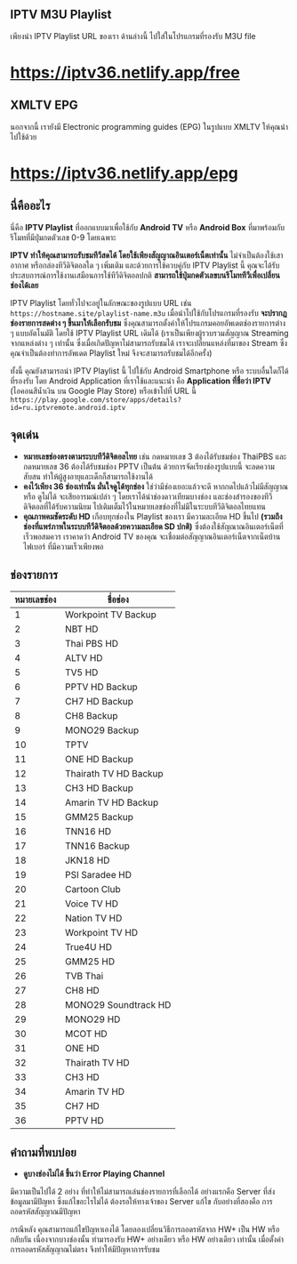 ## IPTV M3U Playlist

เพียงนำ IPTV Playlist URL ของเรา ด้านล่างนี้ ไปใส่ในโปรแกรมที่รองรับ M3U file

# https://iptv36.netlify.app/free

## XMLTV EPG

นอกจากนี้ เรายังมี Electronic programming guides (EPG) ในรูปแบบ XMLTV ให้คุณนำไปใช้ด้วย

# https://iptv36.netlify.app/epg

## นี่คืออะไร

นี่คือ **IPTV Playlist** ที่ออกแบบมาเพื่อใช้กับ **Android TV** หรือ **Android Box** ที่มาพร้อมกับรีโมทที่มีปุ่มกดตัวเลข 0-9 โดยเฉพาะ

**IPTV ทำให้คุณสามารถรับชมทีวีสดได้ โดยใช้เพียงสัญญาณอินเตอร์เน็ตเท่านั้น** ไม่จำเป็นต้องใช้เสาอากาศ หรือกล่องทีวีดิจิตอลใด ๆ เพิ่มเติม
และด้วยการใช้ควบคู่กับ IPTV Playlist นี้ คุณจะได้รับประสบการณ์การใช้งานเสมือนการใช้ทีวีดิจิตอลปกติ **สามารถใช้ปุ่มกดตัวเลขบนรีโมททีวีเพื่อเปลี่ยนช่องได้เลย**

IPTV Playlist โดยทั่วไปจะอยู่ในลักษณะของรูปแบบ URL เช่น `https://hostname.site/playlist-name.m3u`
เมื่อนำไปใช้กับโปรแกรมที่รองรับ **จะปรากฎช่องรายการสดต่าง ๆ ขึ้นมาให้เลือกรับชม**
ซึ่งคุณสามารถตั้งค่าให้โปรแกรมคอยอัพเดตช่องรายการต่าง ๆ แบบอัตโนมัติ โดยใช้ IPTV Playlist URL เดิมได้
(เราเป็นเพียงผู้รวบรวมสัญญาณ Streaming จากแหล่งต่าง ๆ เท่านั้น ซึ่งเมื่อเกิดปัญหาไม่สามารถรับชมได้
เราจะเปลี่ยนแหล่งที่มาของ Stream ซึ่งคุณจำเป็นต้องทำการอัพเดต Playlist ใหม่ จึงจะสามารถรับชมได้อีกครั้ง)

ทั้งนี้ คุณยังสามารถนำ IPTV Playlist นี้ ไปใช้กับ Android Smartphone หรือ ระบบอื่นใดก็ได้ที่รองรับ
โดย Android Application ที่เราใช้และแนะนำ คือ **Application ที่ชื่อว่า IPTV** (ไอคอนสีน้ำเงิน บน Google Play Store)
หรือเข้าไปที่ URL นี้ `https://play.google.com/store/apps/details?id=ru.iptvremote.android.iptv`

## จุดเด่น

- **หมายเลขช่องตรงตามระบบทีวีดิจิตอลไทย** เช่น กดหมายเลข 3 ต้องได้รับชมช่อง ThaiPBS
  และ กดหมายเลข 36 ต้องได้รับชมช่อง PPTV เป็นต้น ด้วยการจัดเรียงช่องรูปแบบนี้ จะลดความสับสน ทำให้ผู้สูงอายุและเด็กก็สามารถใช้งานได้
- **คงไว้เพียง 36 ช่องเท่านั้น มั่นใจดูได้ทุกช่อง** ใช่ว่ามีช่องเยอะแล้วจะดี หากกดไปแล้วไม่มีสัญญาณ หรือ ดูไม่ได้ จะเสียอารมณ์เปล่า ๆ
  โดยเราได้นำช่องดาวเทียมบางช่อง และช่องสำรองของทีวีดิจิตอลที่ได้รับความนิยม ไปเติมเต็มไว้ในหมายเลขช่องที่ไม่มีในระบบทีวีดิจิตอลไทยแทน
- **คุณภาพคมชัดระดับ HD** เกือบทุกช่องใน Playlist ของเรา มีความละเอียด HD ขึ้นไป
  **(รวมถึงช่องที่แพร่ภาพในระบบทีวีดิจิตอลด้วยความละเอียด SD ปกติ)** ซึ่งต้องใช้สัญณาณอินเตอร์เน็ตที่เร็วพอสมควร
  เราคาดว่า Android TV ของคุณ จะเชื่อมต่อสัญญาณอินเตอร์เน็ตจากเน็ตบ้านไฟเบอร์ ที่มีความเร็วเพียงพอ

## ช่องรายการ

| หมายเลขช่อง | ชื่อช่อง              |
| ----------- | --------------------- |
| 1           | Workpoint TV Backup   |
| 2           | NBT HD                |
| 3           | Thai PBS HD           |
| 4           | ALTV HD               |
| 5           | TV5 HD                |
| 6           | PPTV HD Backup        |
| 7           | CH7 HD Backup         |
| 8           | CH8 Backup            |
| 9           | MONO29 Backup         |
| 10          | TPTV                  |
| 11          | ONE HD Backup         |
| 12          | Thairath TV HD Backup |
| 13          | CH3 HD Backup         |
| 14          | Amarin TV HD Backup   |
| 15          | GMM25 Backup          |
| 16          | TNN16 HD              |
| 17          | TNN16 Backup          |
| 18          | JKN18 HD              |
| 19          | PSI Saradee HD        |
| 20          | Cartoon Club          |
| 21          | Voice TV HD           |
| 22          | Nation TV HD          |
| 23          | Workpoint TV HD       |
| 24          | True4U HD             |
| 25          | GMM25 HD              |
| 26          | TVB Thai              |
| 27          | CH8 HD                |
| 28          | MONO29 Soundtrack HD  |
| 29          | MONO29 HD             |
| 30          | MCOT HD               |
| 31          | ONE HD                |
| 32          | Thairath TV HD        |
| 33          | CH3 HD                |
| 34          | Amarin TV HD          |
| 35          | CH7 HD                |
| 36          | PPTV HD               |

## คำถามที่พบบ่อย

- **ดูบางช่องไม่ได้ ขึ้นว่า Error Playing Channel**

มีความเป็นไปได้ 2 อย่าง ที่ทำให้ไม่สามารถเล่นช่องรายการที่เลือกได้ อย่างแรกคือ Server ที่ส่งข้อมูลมามีปัญหา ซึ่งแก้ไขอะไรไม่ได้ ต้องรอให้ทางเจ้าของ Server แก้ไข กับอย่างที่สองคือ การถอดรหัสสัญญาณมีปัญหา

กรณีหลัง คุณสามารถแก้ไขปัญหาเองได้ โดยลองเปลี่ยนวิธีการถอดรหัสจาก HW+ เป็น HW หรือกลับกัน เนื่องจากบางช่องนั้น ทำมารองรับ HW+ อย่างเดียว หรือ HW อย่างเดียว เท่านั้น เมื่อตั้งค่าการถอดรหัสสัญญาณไม่ตรง จึงทำให้มีปัญหาการรับชม
